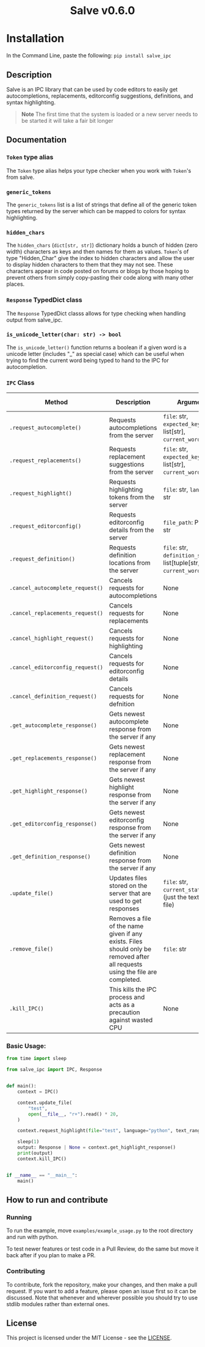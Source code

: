 <h1 align="center">Salve v0.6.0</h1>

# Installation

In the Command Line, paste the following: `pip install salve_ipc`

## Description

Salve is an IPC library that can be used by code editors to easily get autocompletions, replacements, editorconfig suggestions, definitions, and syntax highlighting.

> **Note**
> The first time that the system is loaded or a new server needs to be started it will take a fair bit longer

## Documentation

### `Token` type alias

The `Token` type alias helps your type checker when you work with `Token`'s from salve.

### `generic_tokens`

The `generic_tokens` list is a list of strings that define all of the generic token types returned by the server which can be mapped to colors for syntax highlighting.

### `hidden_chars`

The `hidden_chars` (`dict[str, str]`) dictionary holds a bunch of hidden (zero width) characters as keys and then names for them as values. `Token`'s of type "Hidden_Char" give the index to hidden characters and allow the user to display hidden characters to them that they may not see. These characters appear in code posted on forums or blogs by those hoping to prevent others from simply copy-pasting their code along with many other places.

### `Response` TypedDict class

The `Response` TypedDict classs allows for type checking when handling output from salve_ipc.

### `is_unicode_letter(char: str) -> bool`

The `is_unicode_letter()` function returns a boolean if a given word is a unicode letter (includes "\_" as special case) which can be useful when trying to find the current word being typed to hand to the IPC for autocompletion.

### `IPC` Class

| Method | Description | Arguments | Return type |
| - | - | - | - |
| `.request_autocomplete()` | Requests autocompletions from the server | `file`: str, `expected_keywords`: list[str], `current_word`: str | None |
| `.request_replacements()` | Requests replacement suggestions from the server | `file`: str, `expected_keywords`: list[str], `current_word`: str | None |
| `.request_highlight()` | Requests highlighting tokens from the server | `file`: str, `language`: str | None |
| `.request_editorconfig()` | Requests editorconfig details from the server | `file_path`: Path or str | None |
| `.request_definition()` | Requests definition locations from the server | `file`: str, `definition_starters`: list[tuple[str, str]], `current_word`: str | None |
| `.cancel_autocomplete_request()` | Cancels requests for autocompletions | None | None |
| `.cancel_replacements_request()` | Cancels requests for replacements| None | None |
| `.cancel_highlight_request()` | Cancels requests for highlighting| None | None |
| `.cancel_editorconfig_request()` | Cancels requests for editorconfig details | None | None |
| `.cancel_definition_request()` | Cancels requests for defnition | None | None |
| `.get_autocomplete_response()` | Gets newest autocomplete response from the server if any| None | Response \| None |
| `.get_replacements_response()` | Gets newest replacement response from the server if any | None | Response \| None |
| `.get_highlight_response()` | Gets newest highlight response from the server if any | None | Response \| None |
| `.get_editorconfig_response()` | Gets newest editorconfig response from the server if any| None | Response \| None |
| `.get_definition_response()` | Gets newest definition response from the server if any| None | Response \| None |
| `.update_file()` | Updates files stored on the server that are used to get responses| `file`: str, `current_state`: str (just the text of the file) | None |
| `.remove_file()` | Removes a file of the name given if any exists. Files should only be removed after all requests using the file are completed. | `file`: str | None |
| `.kill_IPC()` | This kills the IPC process and acts as a precaution against wasted CPU | None | None |

### Basic Usage:

```python
from time import sleep

from salve_ipc import IPC, Response


def main():
    context = IPC()

    context.update_file(
        "test",
        open(__file__, "r+").read() * 20,
    )

    context.request_highlight(file="test", language="python", text_range=(1, 30))

    sleep(1)
    output: Response | None = context.get_highlight_response()
    print(output)
    context.kill_IPC()


if __name__ == "__main__":
    main()
```

## How to run and contribute

### Running

To run the example, move `examples/example_usage.py` to the root directory and run with python.

To test newer features or test code in a Pull Review, do the same but move it back after if you plan to make a PR.

### Contributing

To contribute, fork the repository, make your changes, and then make a pull request. If you want to add a feature, please open an issue first so it can be discussed. Note that whenever and wherever possible you should try to use stdlib modules rather than external ones.

## License

This project is licensed under the MIT License - see the [LICENSE](./LISCENSE).
